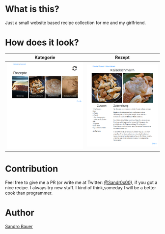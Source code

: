# What is this?
Just a small website based recipe collection for me and my girlfriend.

# How does it look?
Kategorie | Rezept
---|---
![](readme-1.png) | ![](readme-2.png)

# Contribution

Feel free to give me a PR (or write me at Twitter: [@Sandr0x00](https://twitter.com/Sandr0x00)), if you got a nice recipe. I always try new stuff. I kind of think,someday I will be a better cook than programmer.

# Author
[Sandro Bauer](https://twitter.com/Sandr0x00)